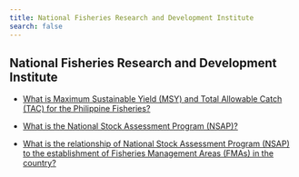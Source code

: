 ```yaml
---
title: National Fisheries Research and Development Institute
search: false
---
```


## National Fisheries Research and Development Institute


 - [What is Maximum Sustainable Yield (MSY) and Total Allowable Catch (TAC) for the Philippine Fisheries?](/fy-2022-plan-and-budget/national-fisheries-research-and-development-institute/what-is-maximum-sustainable-yield-(msy)-and-total-allowable-catch-(tac)-for-the-philippine-fisheries)
    
 - [What is the National Stock Assessment Program (NSAP)?](/fy-2022-plan-and-budget/national-fisheries-research-and-development-institute/what-is-the-national-stock-assessment-program-(nsap))
    
 - [What is the relationship of National Stock Assessment Program (NSAP) to the establishment of Fisheries Management Areas (FMAs) in the country?](/fy-2022-plan-and-budget/national-fisheries-research-and-development-institute/what-is-the-relationship-of-national-stock-assessment-program-(nsap)-to-the-establishment-of-fisheri)
    
